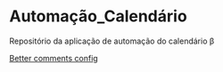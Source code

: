 # Automação_Calendário
Repositório da aplicação de automação do calendário
β

[Better comments config](https://gist.github.com/matrodsilver/9d42c2d388f8fac8ea331639582147b4)

